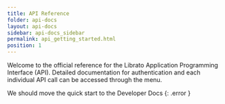 ```yaml
---
title: API Reference
folder: api-docs
layout: api-docs
sidebar: api-docs_sidebar
permalink: api_getting_started.html
position: 1
---
```


Welcome to the official reference for the Librato Application Programming Interface (API). Detailed documentation for authentication and each individual API call can be accessed through the menu.

We should move the quick start to the Developer Docs
{: .error }

